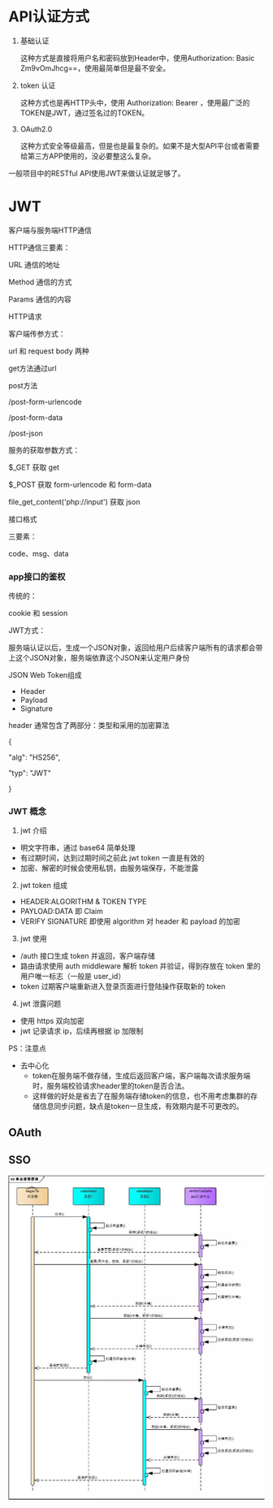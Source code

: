 # API认证方式

1. 基础认证
    
    这种方式是直接将用户名和密码放到Header中，使用Authorization: Basic Zm9vOmJhcg==，使用最简单但是最不安全。
    
2. token 认证
    
    这种方式也是再HTTP头中，使用 Authorization: Bearer <token>，使用最广泛的TOKEN是JWT，通过签名过的TOKEN。
    
3. OAuth2.0
    
    这种方式安全等级最高，但是也是最复杂的。如果不是大型API平台或者需要给第三方APP使用的，没必要整这么复杂。
    

一般项目中的RESTful API使用JWT来做认证就足够了。

# JWT

客户端与服务端HTTP通信

HTTP通信三要素：

URL 通信的地址

Method 通信的方式

Params 通信的内容

HTTP请求

客户端传参方式：

url 和 request body 两种

get方法通过url

post方法

/post-form-urlencode

/post-form-data

/post-json

服务的获取参数方式：

$_GET 获取 get

$_POST 获取 form-urlencode 和 form-data

file_get_content('php://input') 获取 json

接口格式

三要素：

code、msg、data

### app接口的鉴权

传统的：

cookie 和 session

JWT方式：

服务端认证以后，生成一个JSON对象，返回给用户后续客户端所有的请求都会带上这个JSON对象，服务端依靠这个JSON来认定用户身份

JSON Web Token组成

- Header
- Payload
- Signature

header 通常包含了两部分：类型和采用的加密算法

{

"alg": "HS256",

"typ": "JWT"

}

### JWT 概念

1. jwt 介绍
- 明文字符串，通过 base64 简单处理
- 有过期时间，达到过期时间之前此 jwt token 一直是有效的
- 加密、解密的时候会使用私钥，由服务端保存，不能泄露

2. jwt token 组成
- HEADER:ALGORITHM & TOKEN TYPE
- PAYLOAD:DATA 即 Claim
- VERIFY SIGNATURE 即使用 algorithm 对 header 和 payload 的加密

3. jwt 使用
- /auth 接口生成 token 并返回，客户端存储
- 路由请求使用 auth middleware 解析 token 并验证，得到存放在 token 里的用户唯一标志（一般是 user_id）
- token 过期客户端重新进入登录页面进行登陆操作获取新的 token

4. jwt 泄露问题
- 使用 https 双向加密
- jwt 记录请求 ip，后续再根据 ip 加限制

PS：注意点
- 去中心化
    - token在服务端不做存储，生成后返回客户端，客户端每次请求服务端时，服务端校验请求header里的token是否合法。
    - 这样做的好处是省去了在服务端存储token的信息，也不用考虑集群的存储信息同步问题，缺点是token一旦生成，有效期内是不可更改的。

## OAuth

## SSO

![sso](images/sso.png)
